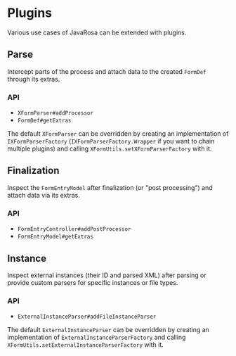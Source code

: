 # Plugins

Various use cases of JavaRosa can be extended with plugins.

## Parse

Intercept parts of the process and attach data to the created `FormDef` through its extras.

### API
- `XFormParser#addProcessor`
- `FormDef#getExtras`

The default `XFormParser` can be overridden by creating an implementation of `IXFormParserFactory` (`IXFormParserFactory.Wrapper` if you want to chain multiple plugins) and calling `XFormUtils.setXFormParserFactory` with it.

## Finalization

Inspect the `FormEntryModel` after finalization (or "post processing") and attach data via its extras.

### API
- `FormEntryController#addPostProcessor`
- `FormEntryModel#getExtras`

## Instance

Inspect external instances (their ID and parsed XML) after parsing or provide custom parsers for specific instances or file types.

### API
- `ExternalInstanceParser#addFileInstanceParser`

The default `ExternalInstanceParser` can be overridden by creating an implementation of `ExternalInstanceParserFactory` and calling `XFormUtils.setExternalInstanceParserFactory` with it.